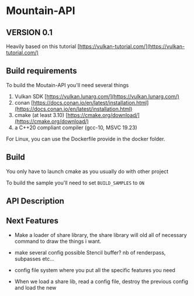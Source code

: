 # Mountain-API

## VERSION 0.1
Heavily based on this tutorial [https://vulkan-tutorial.com/](https://vulkan-tutorial.com/)

## Build requirements
To build the Moutain-API you'll need several things
1. Vulkan SDK [https://vulkan.lunarg.com/](https://vulkan.lunarg.com/)
2. conan [https://docs.conan.io/en/latest/installation.html](https://docs.conan.io/en/latest/installation.html)
3. cmake (at least 3.10) [https://cmake.org/download/](https://cmake.org/download/)
4. a C++20 compliant compiler (gcc-10, MSVC 19.23)

For Linux, you can use the Dockerfile provide in the docker folder.
## Build
You only have to launch cmake as you usually do with other project

To build the sample you'll need to set `BUILD_SAMPLES` to `ON`
## API Description

## Next Features
- Make a loader of share library, the share library will old all of necessary command 
to draw the things i want.

- make several config possible Stencil buffer? nb of renderpass, subpasses etc...

- config file system where you put all the specific features you need 

- When we load a share lib, read a config file, destroy the previous config and load the new

